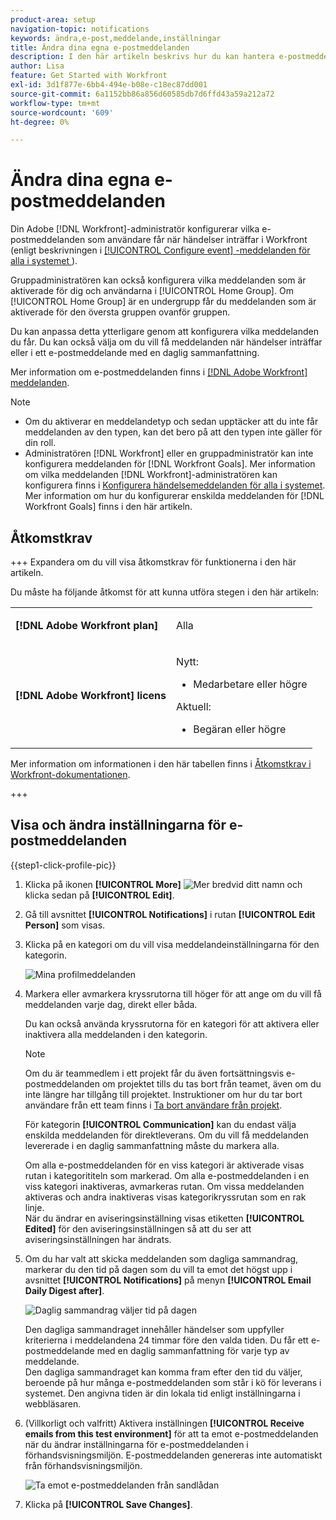 ```yaml
---
product-area: setup
navigation-topic: notifications
keywords: ändra,e-post,meddelande,inställningar
title: Ändra dina egna e-postmeddelanden
description: I den här artikeln beskrivs hur du kan hantera e-postmeddelanden i din användarprofil.
author: Lisa
feature: Get Started with Workfront
exl-id: 3d1f877e-6bb4-494e-b08e-c18ec87dd001
source-git-commit: 6a1152bb86a856d60585db7d6ffd43a59a212a72
workflow-type: tm+mt
source-wordcount: '609'
ht-degree: 0%

---
```


# Ändra dina egna e-postmeddelanden

<!-- Audited: 1/2024 -->

Din Adobe [!DNL Workfront]-administratör konfigurerar vilka e-postmeddelanden som användare får när händelser inträffar i Workfront (enligt beskrivningen i [[!UICONTROL Configure event] -meddelanden för alla i systemet ](../../administration-and-setup/manage-workfront/emails/configure-event-notifications-for-everyone-in-the-system.md)).

Gruppadministratören kan också konfigurera vilka meddelanden som är aktiverade för dig och användarna i [!UICONTROL Home Group]. Om [!UICONTROL Home Group] är en undergrupp får du meddelanden som är aktiverade för den översta gruppen ovanför gruppen.

Du kan anpassa detta ytterligare genom att konfigurera vilka meddelanden du får. Du kan också välja om du vill få meddelanden när händelser inträffar eller i ett e-postmeddelande med en daglig sammanfattning.

Mer information om e-postmeddelanden finns i [[!DNL Adobe Workfront] meddelanden](../../workfront-basics/using-notifications/wf-notifications.md).

>[!NOTE]
>
>* Om du aktiverar en meddelandetyp och sedan upptäcker att du inte får meddelanden av den typen, kan det bero på att den typen inte gäller för din roll.
>* Administratören [!DNL Workfront] eller en gruppadministratör kan inte konfigurera meddelanden för [!DNL Workfront Goals]. Mer information om vilka meddelanden [!DNL Workfront]-administratören kan konfigurera finns i [Konfigurera händelsemeddelanden för alla i systemet](../../administration-and-setup/manage-workfront/emails/configure-event-notifications-for-everyone-in-the-system.md). Mer information om hur du konfigurerar enskilda meddelanden för [!DNL Workfront Goals] finns i den här artikeln.
>

## Åtkomstkrav

+++ Expandera om du vill visa åtkomstkrav för funktionerna i den här artikeln.

Du måste ha följande åtkomst för att kunna utföra stegen i den här artikeln:

<table style="table-layout:auto"> 
 <col> 
 </col> 
 <col> 
 </col> 
 <tbody> 
  <tr> 
   <td role="rowheader"><strong>[!DNL Adobe Workfront plan]</strong></td> 
   <td> <p>Alla</p> </td> 
  </tr> 
  <tr> 
   <td role="rowheader"><strong>[!DNL Adobe Workfront] licens</strong></td> 
   <td>  <p>Nytt:</p> 
   <ul><li>Medarbetare eller högre</li></ul>
   <p>Aktuell:</p>
   <ul><li>Begäran eller högre</li></ul>
   </td> 
  </tr> 
 </tbody> 
</table>

Mer information om informationen i den här tabellen finns i [Åtkomstkrav i Workfront-dokumentationen](/help/quicksilver/administration-and-setup/add-users/access-levels-and-object-permissions/access-level-requirements-in-documentation.md).

+++

## Visa och ändra inställningarna för e-postmeddelanden

{{step1-click-profile-pic}}

1. Klicka på ikonen **[!UICONTROL More]** ![Mer ](assets/more-icon.png) bredvid ditt namn och klicka sedan på **[!UICONTROL Edit]**.

1. Gå till avsnittet **[!UICONTROL Notifications]** i rutan **[!UICONTROL Edit Person]** som visas.

1. Klicka på en kategori om du vill visa meddelandeinställningarna för den kategorin.

   ![Mina profilmeddelanden](assets/my-profile-notifications.png)

1. Markera eller avmarkera kryssrutorna till höger för att ange om du vill få meddelanden varje dag, direkt eller båda.

   Du kan också använda kryssrutorna för en kategori för att aktivera eller inaktivera alla meddelanden i den kategorin.

   >[!NOTE]
   >
   >Om du är teammedlem i ett projekt får du även fortsättningsvis e-postmeddelanden om projektet tills du tas bort från teamet, även om du inte längre har tillgång till projektet. Instruktioner om hur du tar bort användare från ett team finns i [Ta bort användare från projekt](../../manage-work/projects/manage-projects/remove-users-from-projects.md).

   För kategorin **[!UICONTROL Communication]** kan du endast välja enskilda meddelanden för direktleverans. Om du vill få meddelanden levererade i en daglig sammanfattning måste du markera alla.

   Om alla e-postmeddelanden för en viss kategori är aktiverade visas rutan i kategorititeln som markerad. Om alla e-postmeddelanden i en viss kategori inaktiveras, avmarkeras rutan. Om vissa meddelanden aktiveras och andra inaktiveras visas kategorikryssrutan som en rak linje.\
   När du ändrar en aviseringsinställning visas etiketten **[!UICONTROL Edited]** för den aviseringsinställningen så att du ser att aviseringsinställningen har ändrats.

1. Om du har valt att skicka meddelanden som dagliga sammandrag, markerar du den tid på dagen som du vill ta emot det högst upp i avsnittet **[!UICONTROL Notifications]** på menyn **[!UICONTROL Email Daily Digest after]**.

   ![Daglig sammandrag väljer tid på dagen](assets/digest-time-stamp-my-settings-350x78.png)

   Den dagliga sammandraget innehåller händelser som uppfyller kriterierna i meddelandena 24 timmar före den valda tiden. Du får ett e-postmeddelande med en daglig sammanfattning för varje typ av meddelande.\
   Den dagliga sammandraget kan komma fram efter den tid du väljer, beroende på hur många e-postmeddelanden som står i kö för leverans i systemet. Den angivna tiden är din lokala tid enligt inställningarna i webbläsaren.

1. (Villkorligt och valfritt) Aktivera inställningen **[!UICONTROL Receive emails from this test environment]** för att ta emot e-postmeddelanden när du ändrar inställningarna för e-postmeddelanden i förhandsvisningsmiljön. E-postmeddelanden genereras inte automatiskt från förhandsvisningsmiljön.

   ![Ta emot e-postmeddelanden från sandlådan](assets/receive-emails-from-sandbox-setting-edit-350x223.png)

1. Klicka på **[!UICONTROL Save Changes]**.
